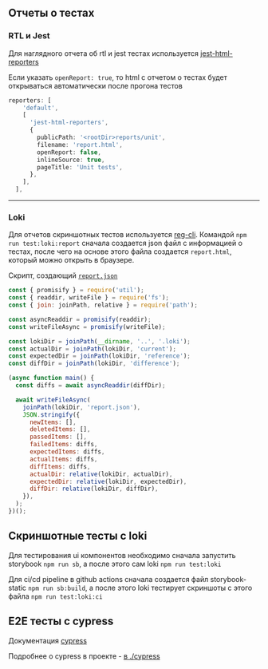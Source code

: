 ## Отчеты о тестах

### RTL и Jest

Для наглядного отчета об rtl и jest тестах используется [jest-html-reporters](https://www.npmjs.com/package/jest-html-reporters)

Если указать `openReport: true`, то html с отчетом о тестах будет открываться автоматически после прогона тестов

```typescript
reporters: [
    'default',
    [
      'jest-html-reporters',
      {
        publicPath: '<rootDir>reports/unit',
        filename: 'report.html',
        openReport: false,
        inlineSource: true,
        pageTitle: 'Unit tests',
      },
    ],
  ],
```

---

### Loki

Для отчетов скриншотных тестов используется [reg-cli](https://www.npmjs.com/package/reg-cli). Командой `npm run test:loki:report` сначала создается json файл с информацией о тестах, после чего на основе этого файла создается `report.html`, который можно открыть в браузере.

Скрипт, создающий [`report.json`](/scripts/generate-visual-json-report.js)

```javascript
const { promisify } = require('util');
const { readdir, writeFile } = require('fs');
const { join: joinPath, relative } = require('path');

const asyncReaddir = promisify(readdir);
const writeFileAsync = promisify(writeFile);

const lokiDir = joinPath(__dirname, '..', '.loki');
const actualDir = joinPath(lokiDir, 'current');
const expectedDir = joinPath(lokiDir, 'reference');
const diffDir = joinPath(lokiDir, 'difference');

(async function main() {
  const diffs = await asyncReaddir(diffDir);

  await writeFileAsync(
    joinPath(lokiDir, 'report.json'),
    JSON.stringify({
      newItems: [],
      deletedItems: [],
      passedItems: [],
      failedItems: diffs,
      expectedItems: diffs,
      actualItems: diffs,
      diffItems: diffs,
      actualDir: relative(lokiDir, actualDir),
      expectedDir: relative(lokiDir, expectedDir),
      diffDir: relative(lokiDir, diffDir),
    }),
  );
})();
```

## Скриншотные тесты с loki

Для тестирования ui компонентов необходимо сначала запустить storybook
`npm run sb`, а после этого сам loki `npm run test:loki`

Для ci/cd pipeline в github actions сначала создается файл storybook-static `npm run sb:build`, а после этого loki тестирует скриншоты с этого файла `npm run test:loki:ci`

## E2E тесты с cypress

Документация [cypress](https://docs.cypress.io/guides/getting-started/installing-cypress)

Подробнее о cypress в проекте - [в ./cypress](/cypress/cypress.md)
